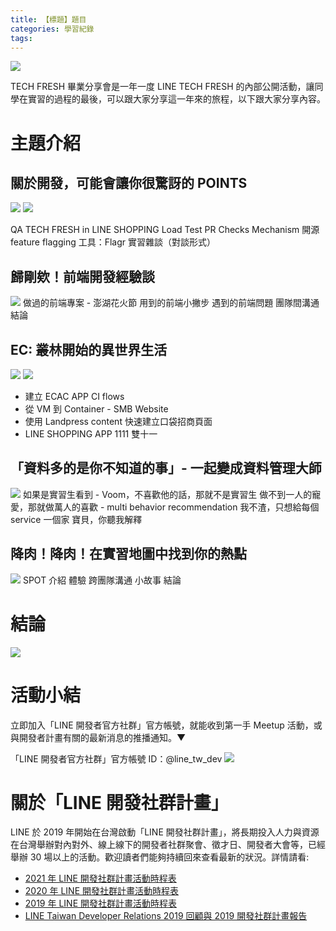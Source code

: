 ```yaml
---
title: 【標題】題目
categories: 學習紀錄
tags:
---
```


![](https://nijialin.com/images/2022/tech-fresh-2022/TECH_FRESH.png)

TECH FRESH 畢業分享會是一年一度 LINE TECH FRESH 的內部公開活動，讓同學在實習的過程的最後，可以跟大家分享這一年來的旅程，以下跟大家分享內容。

<!-- more -->

# 主題介紹

## 關於開發，可能會讓你很驚訝的 POINTS

![](https://nijialin.com/images/2022/tech-fresh-2022/1.png)
![](https://nijialin.com/images/2022/tech-fresh-2022/1-1.png)

QA TECH FRESH in LINE SHOPPING
Load Test PR Checks Mechanism
開源 feature flagging 工具：Flagr
實習雜談（對談形式）

## 歸剛欸！前端開發經驗談

![](https://nijialin.com/images/2022/tech-fresh-2022/2-1.png)
做過的前端專案 - 澎湖花火節
用到的前端小撇步
遇到的前端問題
團隊間溝通
結論

## EC: 叢林開始的異世界生活

![](https://nijialin.com/images/2022/tech-fresh-2022/3.png)
![](https://nijialin.com/images/2022/tech-fresh-2022/3-1.png)

- 建立 ECAC APP CI flows
- 從 VM 到 Container - SMB Website
- 使用 Landpress content 快速建立口袋招商頁面
- LINE SHOPPING APP 1111 雙十一

## 「資料多的是你不知道的事」- 一起變成資料管理大師

![](https://nijialin.com/images/2022/tech-fresh-2022/4.png)
如果是實習生看到 - Voom，不喜歡他的話，那就不是實習生
做不到一人的寵愛，那就做萬人的喜歡 - multi behavior recommendation
我不渣，只想給每個 service 一個家
寶貝，你聽我解釋

## 降肉！降肉！在實習地圖中找到你的熱點

![](https://nijialin.com/images/2022/tech-fresh-2022/5.png)
SPOT 介紹
體驗
跨團隊溝通
小故事
結論

# 結論

![](https://nijialin.com/images/2022/tech-fresh-2022/all.JPG)

# 活動小結

立即加入「LINE 開發者官方社群」官方帳號，就能收到第一手 Meetup 活動，或與開發者計畫有關的最新消息的推播通知。▼

「LINE 開發者官方社群」官方帳號 ID：@line_tw_dev
![](https://www.evanlin.com/images/2020/line-tw-dev-qr.png)

# 關於「LINE 開發社群計畫」

LINE 於 2019 年開始在台灣啟動「LINE 開發社群計畫」，將長期投入人力與資源在台灣舉辦對內對外、線上線下的開發者社群聚會、徵才日、開發者大會等，已經舉辦 30 場以上的活動。歡迎讀者們能夠持續回來查看最新的狀況。詳情請看:

- [2021 年 LINE 開發社群計畫活動時程表](https://engineering.linecorp.com/zh-hant/blog/2021-line-tw-devrel/)
- [2020 年 LINE 開發社群計畫活動時程表](https://engineering.linecorp.com/zh-hant/blog/2020-line-tw-devrel/)
- [2019 年 LINE 開發社群計畫活動時程表](https://engineering.linecorp.com/zh-hant/blog/line-taiwan-developer-relations-2019-plan/)
- [LINE Taiwan Developer Relations 2019 回顧與 2019 開發社群計畫報告](https://engineering.linecorp.com/zh-hant/blog/line-taiwan-developer-relations-2019/)

<style>
  section.compact {
    font-size: 150%  
  }
  img[alt~="center"] {
    display: block;
    margin: 0 auto;
  }
</style>
